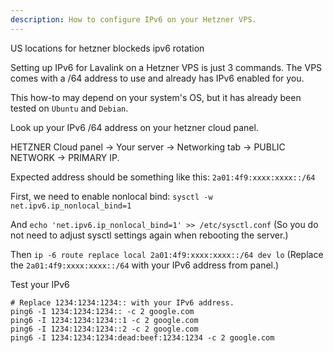 ```yaml
---
description: How to configure IPv6 on your Hetzner VPS.
---
```


US locations for hetzner blockeds ipv6 rotation

Setting up IPv6 for Lavalink on a Hetzner VPS is just 3 commands. The VPS comes with a /64 address to use and already has IPv6 enabled for you.

This how-to may depend on your system's OS, but it has already been tested on `Ubuntu` and `Debian`.

Look up your IPv6 /64 address on your hetzner cloud panel.

HETZNER Cloud panel -> Your server -> Networking tab -> PUBLIC NETWORK -> PRIMARY IP.

Expected address should be something like this:
`2a01:4f9:xxxx:xxxx::/64`

First, we need to enable nonlocal bind: `sysctl -w net.ipv6.ip_nonlocal_bind=1`

And `echo 'net.ipv6.ip_nonlocal_bind=1' >> /etc/sysctl.conf` (So you do not need to adjust sysctl settings again when rebooting the server.)

Then `ip -6 route replace local 2a01:4f9:xxxx:xxxx::/64 dev lo` (Replace the `2a01:4f9:xxxx:xxxx::/64` with your IPv6 address from panel.)

Test your IPv6
```
# Replace 1234:1234:1234:: with your IPv6 address.
ping6 -I 1234:1234:1234:: -c 2 google.com
ping6 -I 1234:1234:1234::1 -c 2 google.com
ping6 -I 1234:1234:1234::2 -c 2 google.com
ping6 -I 1234:1234:1234:dead:beef:1234:1234 -c 2 google.com
```
